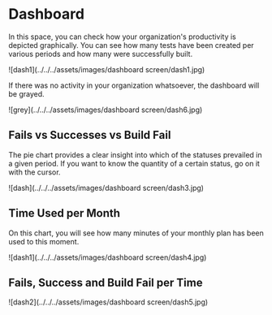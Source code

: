# Dashboard

In this space, you can check how your organization's productivity is depicted graphically. You can see how many tests have been created per various periods and how many were successfully built.

![dash1](../../../assets/images/dashboard screen/dash1.jpg)

If there was no activity in your organization whatsoever, the dashboard will be grayed.

![grey](../../../assets/images/dashboard screen/dash6.jpg)

## Fails vs Successes vs Build Fail

The pie chart provides a clear insight into which of the statuses prevailed in a given period.
If you want to know the quantity of a certain status, go on it with the cursor.

![dash](../../../assets/images/dashboard screen/dash3.jpg)

## Time Used per Month

On this chart, you will see how many minutes of your monthly plan has been used to this moment. 

![dash1](../../../assets/images/dashboard screen/dash4.jpg)

## Fails, Success and Build Fail per Time



![dash2](../../../assets/images/dashboard screen/dash5.jpg)

